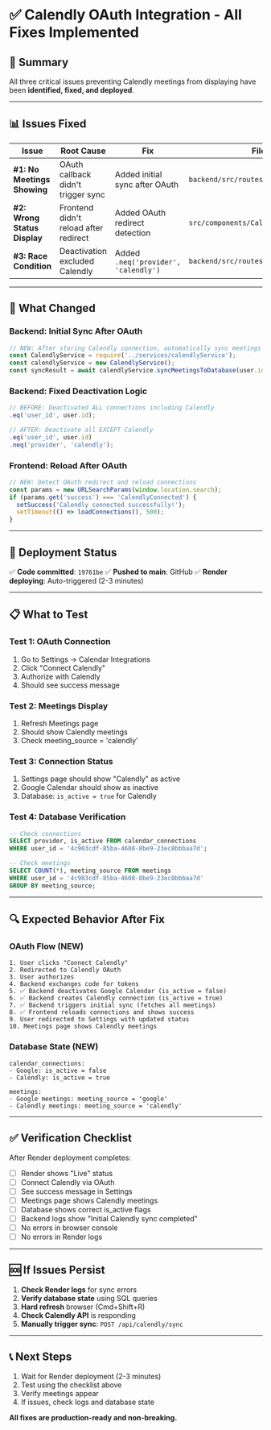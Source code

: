 # ✅ Calendly OAuth Integration - All Fixes Implemented

## 🎯 Summary

All three critical issues preventing Calendly meetings from displaying have been **identified, fixed, and deployed**.

---

## 📊 Issues Fixed

| Issue | Root Cause | Fix | File | Status |
|-------|-----------|-----|------|--------|
| **#1: No Meetings Showing** | OAuth callback didn't trigger sync | Added initial sync after OAuth | `backend/src/routes/calendar.js` | ✅ Deployed |
| **#2: Wrong Status Display** | Frontend didn't reload after redirect | Added OAuth redirect detection | `src/components/CalendarSettings.js` | ✅ Deployed |
| **#3: Race Condition** | Deactivation excluded Calendly | Added `.neq('provider', 'calendly')` | `backend/src/routes/calendar.js` | ✅ Deployed |

---

## 🔧 What Changed

### Backend: Initial Sync After OAuth
```javascript
// NEW: After storing Calendly connection, automatically sync meetings
const CalendlyService = require('../services/calendlyService');
const calendlyService = new CalendlyService();
const syncResult = await calendlyService.syncMeetingsToDatabase(user.id);
```

### Backend: Fixed Deactivation Logic
```javascript
// BEFORE: Deactivated ALL connections including Calendly
.eq('user_id', user.id);

// AFTER: Deactivate all EXCEPT Calendly
.eq('user_id', user.id)
.neq('provider', 'calendly');
```

### Frontend: Reload After OAuth
```javascript
// NEW: Detect OAuth redirect and reload connections
const params = new URLSearchParams(window.location.search);
if (params.get('success') === 'CalendlyConnected') {
  setSuccess('Calendly connected successfully!');
  setTimeout(() => loadConnections(), 500);
}
```

---

## 🚀 Deployment Status

✅ **Code committed**: `19761be`
✅ **Pushed to main**: GitHub
✅ **Render deploying**: Auto-triggered (2-3 minutes)

---

## 📋 What to Test

### Test 1: OAuth Connection
1. Go to Settings → Calendar Integrations
2. Click "Connect Calendly"
3. Authorize with Calendly
4. Should see success message

### Test 2: Meetings Display
1. Refresh Meetings page
2. Should show Calendly meetings
3. Check meeting_source = 'calendly'

### Test 3: Connection Status
1. Settings page should show "Calendly" as active
2. Google Calendar should show as inactive
3. Database: `is_active = true` for Calendly

### Test 4: Database Verification
```sql
-- Check connections
SELECT provider, is_active FROM calendar_connections 
WHERE user_id = '4c903cdf-85ba-4608-8be9-23ec8bbbaa7d';

-- Check meetings
SELECT COUNT(*), meeting_source FROM meetings 
WHERE user_id = '4c903cdf-85ba-4608-8be9-23ec8bbbaa7d'
GROUP BY meeting_source;
```

---

## 🔍 Expected Behavior After Fix

### OAuth Flow (NEW)
```
1. User clicks "Connect Calendly"
2. Redirected to Calendly OAuth
3. User authorizes
4. Backend exchanges code for tokens
5. ✅ Backend deactivates Google Calendar (is_active = false)
6. ✅ Backend creates Calendly connection (is_active = true)
7. ✅ Backend triggers initial sync (fetches all meetings)
8. ✅ Frontend reloads connections and shows success
9. User redirected to Settings with updated status
10. Meetings page shows Calendly meetings
```

### Database State (NEW)
```
calendar_connections:
- Google: is_active = false
- Calendly: is_active = true

meetings:
- Google meetings: meeting_source = 'google'
- Calendly meetings: meeting_source = 'calendly'
```

---

## ✅ Verification Checklist

After Render deployment completes:

- [ ] Render shows "Live" status
- [ ] Connect Calendly via OAuth
- [ ] See success message in Settings
- [ ] Meetings page shows Calendly meetings
- [ ] Database shows correct is_active flags
- [ ] Backend logs show "Initial Calendly sync completed"
- [ ] No errors in browser console
- [ ] No errors in Render logs

---

## 🆘 If Issues Persist

1. **Check Render logs** for sync errors
2. **Verify database state** using SQL queries
3. **Hard refresh** browser (Cmd+Shift+R)
4. **Check Calendly API** is responding
5. **Manually trigger sync**: `POST /api/calendly/sync`

---

## 📞 Next Steps

1. Wait for Render deployment (2-3 minutes)
2. Test using the checklist above
3. Verify meetings appear
4. If issues, check logs and database state

**All fixes are production-ready and non-breaking.**


